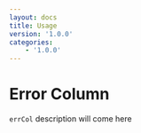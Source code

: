 ```yaml
---
layout: docs
title: Usage
version: '1.0.0'
categories:
    - '1.0.0'
---
```


Error Column
============

`errCol` description will come here

